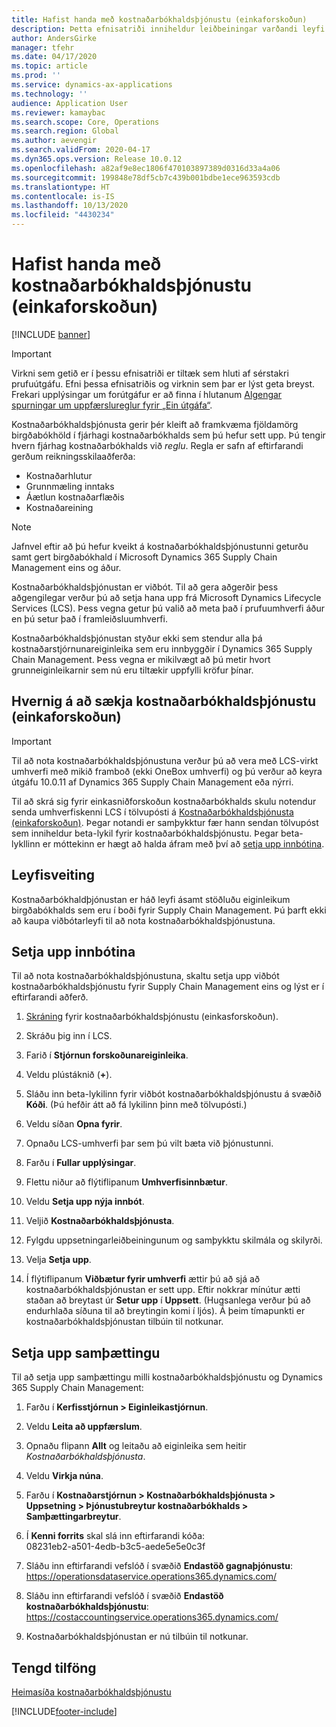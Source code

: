 ```yaml
---
title: Hafist handa með kostnaðarbókhaldsþjónustu (einkaforskoðun)
description: Þetta efnisatriði inniheldur leiðbeiningar varðandi leyfi og leiðbeiningar um uppsetningu á kostnaðarbókhaldsþjónustuna.
author: AndersGirke
manager: tfehr
ms.date: 04/17/2020
ms.topic: article
ms.prod: ''
ms.service: dynamics-ax-applications
ms.technology: ''
audience: Application User
ms.reviewer: kamaybac
ms.search.scope: Core, Operations
ms.search.region: Global
ms.author: aevengir
ms.search.validFrom: 2020-04-17
ms.dyn365.ops.version: Release 10.0.12
ms.openlocfilehash: a82af9e8ec1806f470103897389d0316d33a4a06
ms.sourcegitcommit: 199848e78df5cb7c439b001bdbe1ece963593cdb
ms.translationtype: HT
ms.contentlocale: is-IS
ms.lasthandoff: 10/13/2020
ms.locfileid: "4430234"
---
```

# <a name="get-started-with-the-cost-accounting-service-private-preview"></a>Hafist handa með kostnaðarbókhaldsþjónustu (einkaforskoðun)

[!INCLUDE [banner](../includes/banner.md)]

> [!IMPORTANT]
> Virkni sem getið er í þessu efnisatriði er tiltæk sem hluti af sérstakri prufuútgáfu. Efni þessa efnisatriðis og virknin sem þar er lýst geta breyst. Frekari upplýsingar um forútgáfur er að finna í hlutanum [Algengar spurningar um uppfærslureglur fyrir „Ein útgáfa“](../../fin-ops-core/fin-ops/get-started/one-version.md).

Kostnaðarbókhaldsþjónusta gerir þér kleift að framkvæma fjöldamörg birgðabókhöld í fjárhagi kostnaðarbókhalds sem þú hefur sett upp. Þú tengir hvern fjárhag kostnaðarbókhalds við *reglu*. Regla er safn af eftirfarandi gerðum reikningsskilaaðferða:

- Kostnaðarhlutur
- Grunnmæling inntaks
- Áætlun kostnaðarflæðis
- Kostnaðareining

> [!NOTE]
> Jafnvel eftir að þú hefur kveikt á kostnaðarbókhaldsþjónustunni geturðu samt gert birgðabókhald í Microsoft Dynamics 365 Supply Chain Management eins og áður.

Kostnaðarbókhaldsþjónustan er viðbót. Til að gera aðgerðir þess aðgengilegar verður þú að setja hana upp frá Microsoft Dynamics Lifecycle Services (LCS). Þess vegna getur þú valið að meta það í prufuumhverfi áður en þú setur það í framleiðsluumhverfi.

Kostnaðarbókhaldsþjónustan styður ekki sem stendur alla þá kostnaðarstjórnunareiginleika sem eru innbyggðir í Dynamics 365 Supply Chain Management. Þess vegna er mikilvægt að þú metir hvort grunneiginleikarnir sem nú eru tiltækir uppfylli kröfur þínar.

## <a name="how-to-get-the-cost-accounting-service-private-preview"></a><a name="sign-up"></a>Hvernig á að sækja kostnaðarbókhaldsþjónustu (einkaforskoðun)

> [!IMPORTANT]
> Til að nota kostnaðarbókhaldsþjónustuna verður þú að vera með LCS-virkt umhverfi með mikið framboð (ekki OneBox umhverfi) og þú verður að keyra útgáfu 10.0.11 af Dynamics 365 Supply Chain Management eða nýrri.

Til að skrá sig fyrir einkasniðforskoðun kostnaðarbókhalds skulu notendur senda umhverfiskenni LCS í tölvupósti á [Kostnaðarbókhaldsþjónusta (einkaforskoðun)](mailto:aevengir@microsoft.com?subject=Cost%20accounting%20service%20%28private%20preview%29). Þegar notandi er samþykktur fær hann sendan tölvupóst sem inniheldur beta-lykil fyrir kostnaðarbókhaldsþjónustu. Þegar beta-lykllinn er móttekinn er hægt að halda áfram með því að [setja upp innbótina](#install).

## <a name="licensing"></a>Leyfisveiting

Kostnaðarbókhaldþjónustan er háð leyfi ásamt stöðluðu eiginleikum birgðabókhalds sem eru í boði fyrir Supply Chain Management. Þú þarft ekki að kaupa viðbótarleyfi til að nota kostnaðarbókhaldsþjónustuna.

## <a name="install-the-add-in"></a><a name="install"></a>Setja upp innbótina

Til að nota kostnaðarbókhaldsþjónustuna, skaltu setja upp viðbót kostnaðarbókhaldsþjónustu fyrir Supply Chain Management eins og lýst er í eftirfarandi aðferð.

1. [Skráning](#sign-up) fyrir kostnaðarbókhaldsþjónustu (einkasforskoðun).

1. Skráðu þig inn í LCS.

1. Farið í **Stjórnun forskoðunareiginleika**.

1. Veldu plústáknið (**+**).

1. Sláðu inn beta-lykilinn fyrir viðbót kostnaðarbókhaldsþjónustu á svæðið **Kóði**. (Þú hefðir átt að fá lykilinn þinn með tölvupósti.)

1. Veldu síðan **Opna fyrir**.

1. Opnaðu LCS-umhverfi þar sem þú vilt bæta við þjónustunni.

1. Farðu í **Fullar upplýsingar**.

1. Flettu niður að flýtiflipanum **Umhverfisinnbætur**.

1. Veldu **Setja upp nýja innbót**.

1. Veljið **Kostnaðarbókhaldsþjónusta**.

1. Fylgdu uppsetningarleiðbeiningunum og samþykktu skilmála og skilyrði.

1. Velja **Setja upp**.

1. Í flýtiflipanum **Viðbætur fyrir umhverfi** ættir þú að sjá að kostnaðarbókhaldsþjónustan er sett upp. Eftir nokkrar mínútur ætti staðan að breytast úr **Setur upp** í **Uppsett**. (Hugsanlega verður þú að endurhlaða síðuna til að breytingin komi í ljós). Á þeim tímapunkti er kostnaðarbókhaldsþjónustan tilbúin til notkunar.

## <a name="set-up-the-integration"></a>Setja upp samþættingu

Til að setja upp samþættingu milli kostnaðarbókhaldsþjónustu og Dynamics 365 Supply Chain Management:

1. Farðu í **Kerfisstjórnun > Eiginleikastjórnun**.

1. Veldu **Leita að uppfærslum**.

1. Opnaðu flipann **Allt** og leitaðu að eiginleika sem heitir *Kostnaðarbókhaldsþjónusta*.

1. Veldu **Virkja núna**.

1. Farðu í **Kostnaðarstjórnun > Kostnaðarbókhaldsþjónusta > Uppsetning > Þjónustubreytur kostnaðarbókhalds > Samþættingarbreytur**.

1. Í **Kenni forrits** skal slá inn eftirfarandi kóða:<br> 08231eb2-a501-4edb-b3c5-aede5e5e0c3f

1. Sláðu inn eftirfarandi vefslóð í svæðið **Endastöð gagnaþjónustu**:<br>https://operationsdataservice.operations365.dynamics.com/

1. Sláðu inn eftirfarandi vefslóð í svæðið **Endastöð kostnaðarbókhaldsþjónustu**:<br>https://costaccountingservice.operations365.dynamics.com/

1. Kostnaðarbókhaldsþjónustan er nú tilbúin til notkunar.

## <a name="related-resources"></a>Tengd tilföng

[Heimasíða kostnaðarbókhaldsþjónustu](cost-accounting-service-home.md)


[!INCLUDE[footer-include](../../includes/footer-banner.md)]